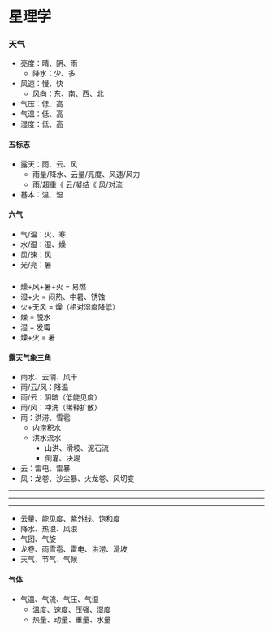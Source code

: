 # 星理学
### 天气
- 亮度：晴、阴、雨
  - 降水：少、多
- 风速：慢、快
  - 风向：东、南、西、北
- 气压：低、高
- 气温：低、高
- 湿度：低、高
#### 五标志
- 露天：雨、云、风
  - 雨量/降水、云量/亮度、风速/风力
  - 雨/超重《 云/凝结《 风/对流
- 基本：温、湿
#### 六气
- 气/温：火、寒
- 水/湿：湿、燥
- 风/速：风
- 光/亮：暑
#####
- 燥+风+暑+火 = 易燃
- 湿+火 = 闷热、中暑、锈蚀
- 火+无风 = 燥（相对湿度降低）
- 燥 = 脱水
- 湿 = 发霉
- 燥+火 = 暑
#### 露天气象三角
- 雨水、云阴、风干
- 雨/云/风：降温
- 雨/云：阴暗（低能见度）
- 雨/风：冲洗（稀释扩散）
- 雨：洪涝、雪雹
  - 内涝积水
  - 洪水流水
    - 山洪、滑坡、泥石流
    - 倒灌、决堤
- 云：雷电、雷暴
- 风：龙卷、沙尘暴、火龙卷、风切变



---
---
---
- 云量、能见度、紫外线、饱和度
- 降水、热浪、风浪
- 气团、气旋
- 龙卷、雨雪雹、雷电、洪涝、滑坡
- 天气、节气、气候
#### 气体
- 气温、气流、气压、气湿
  - 温度、速度、压强、湿度
  - 热量、动量、重量、水量

[气候、节气、历法、潮汐、曙暮]:天文学
[台风、地震、海啸、龙卷、洪涝]:天灾
[大气流体学]:\
